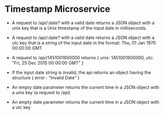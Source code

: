 # Timestamp Microservice

- A request to /api/:date? with a valid date returns a JSON object with a unix key that is a Unix timestamp of the input date in milliseconds.

- A request to /api/:date? with a valid date returns a JSON object with a utc key that is a string of the input date in the format: Thu, 01 Jan 1970 00:00:00 GMT

- A request to /api/1451001600000 returns { unix: 1451001600000, utc: "Fri, 25 Dec 2015 00:00:00 GMT" }

- If the input date string is invalid, the api returns an object having the structure { error : "Invalid Date" }

- An empty date parameter returns the current time in a JSON object with a unix key (a request to /api)

- An empty date parameter returns the current time in a JSON object with a utc key
